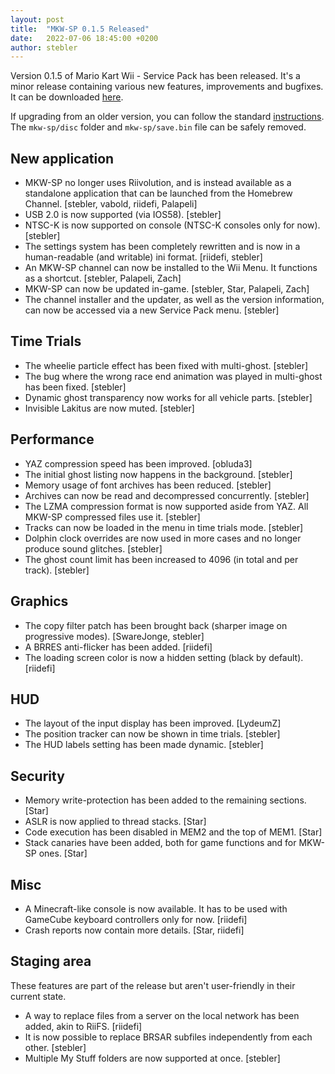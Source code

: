 ```yaml
---
layout: post
title:  "MKW-SP 0.1.5 Released"
date:   2022-07-06 18:45:00 +0200
author: stebler
---
```


Version 0.1.5 of Mario Kart Wii - Service Pack has been released. It's a minor release containing various new features, improvements and bugfixes. It can be downloaded [here](https://github.com/stblr/mkw-sp/releases/download/v0.1.5/mkw-sp-v0.1.5.zip).

If upgrading from an older version, you can follow the standard [instructions](/download). The `mkw-sp/disc` folder and `mkw-sp/save.bin` file can be safely removed.

## New application

- MKW-SP no longer uses Riivolution, and is instead available as a standalone application that can be launched from the Homebrew Channel. [stebler, vabold, riidefi, Palapeli]
- USB 2.0 is now supported (via IOS58). [stebler]
- NTSC-K is now supported on console (NTSC-K consoles only for now). [stebler]
- The settings system has been completely rewritten and is now in a human-readable (and writable) ini format. [riidefi, stebler]
- An MKW-SP channel can now be installed to the Wii Menu. It functions as a shortcut. [stebler, Palapeli, Zach]
- MKW-SP can now be updated in-game. [stebler, Star, Palapeli, Zach]
- The channel installer and the updater, as well as the version information, can now be accessed via a new Service Pack menu. [stebler]

## Time Trials

- The wheelie particle effect has been fixed with multi-ghost. [stebler]
- The bug where the wrong race end animation was played in multi-ghost has been fixed. [stebler]
- Dynamic ghost transparency now works for all vehicle parts. [stebler]
- Invisible Lakitus are now muted. [stebler]

## Performance

- YAZ compression speed has been improved. [obluda3]
- The initial ghost listing now happens in the background. [stebler]
- Memory usage of font archives has been reduced. [stebler]
- Archives can now be read and decompressed concurrently. [stebler]
- The LZMA compression format is now supported aside from YAZ. All MKW-SP compressed files use it. [stebler]
- Tracks can now be loaded in the menu in time trials mode. [stebler]
- Dolphin clock overrides are now used in more cases and no longer produce sound glitches. [stebler]
- The ghost count limit has been increased to 4096 (in total and per track). [stebler]

## Graphics

- The copy filter patch has been brought back (sharper image on progressive modes). [SwareJonge, stebler]
- A BRRES anti-flicker has been added. [riidefi]
- The loading screen color is now a hidden setting (black by default). [riidefi]

## HUD

- The layout of the input display has been improved. [LydeumZ]
- The position tracker can now be shown in time trials. [stebler]
- The HUD labels setting has been made dynamic. [stebler]

## Security

- Memory write-protection has been added to the remaining sections. [Star]
- ASLR is now applied to thread stacks. [Star]
- Code execution has been disabled in MEM2 and the top of MEM1. [Star]
- Stack canaries have been added, both for game functions and for MKW-SP ones. [Star]

## Misc

- A Minecraft-like console is now available. It has to be used with GameCube keyboard controllers only for now. [riidefi]
- Crash reports now contain more details. [Star, riidefi]

## Staging area

These features are part of the release but aren't user-friendly in their current state.

- A way to replace files from a server on the local network has been added, akin to RiiFS. [riidefi]
- It is now possible to replace BRSAR subfiles independently from each other. [stebler]
- Multiple My Stuff folders are now supported at once. [stebler]
